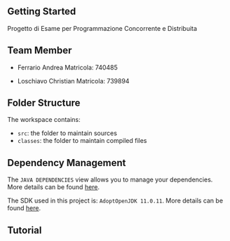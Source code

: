 ## Getting Started

Progetto di Esame per Programmazione Concorrente e Distribuita

## Team Member 

- Ferrario Andrea 
    Matricola: 740485

- Loschiavo Christian
    Matricola: 739894

## Folder Structure

The workspace contains:

- `src`: the folder to maintain sources
- `classes`: the folder to maintain compiled files

## Dependency Management

The `JAVA DEPENDENCIES` view allows you to manage your dependencies. More details can be found [here](https://github.com/microsoft/vscode-java-pack/blob/master/release-notes/v0.9.0.md#work-with-jar-files-directly).

The SDK used in this project is: `AdoptOpenJDK 11.0.11`. More details can be found [here](https://openjdk.java.net/projects/jdk/11/).

## Tutorial



